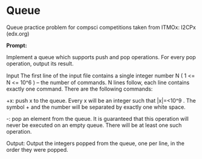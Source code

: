 # Queue
Queue practice problem for compsci competitions taken from ITMOx: I2CPx (edx.org)

**Prompt:**

Implement a queue which supports push and pop operations. For every pop operation, output its result.

Input
The ﬁrst line of the input ﬁle contains a single integer number N ( 1 <= N <= 10^6 ) – the number of commands. N lines follow, each line contains exactly one command. There are the following commands:

+x: push x to the queue. Every x will be an integer such that |x|=<10^9 . The symbol + and the number will be separated by exactly one white space.

-: pop an element from the queue. It is guaranteed that this operation will never be executed on an empty queue. There will be at least one such operation.

Output:
Output the integers popped from the queue, one per line, in the order they were popped.
